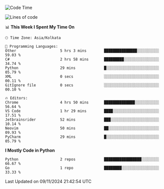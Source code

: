 <!--START_SECTION:waka-->
![Code Time](http://img.shields.io/badge/Code%20Time-380%20hrs%2045%20mins-blue)

![Lines of code](https://img.shields.io/badge/From%20Hello%20World%20I%27ve%20Written-387%20lines%20of%20code-blue)

📊 **This Week I Spent My Time On** 

```text
🕑︎ Time Zone: Asia/Kolkata

💬 Programming Languages: 
Other                    5 hrs 3 mins        ███████████████░░░░░░░░░░   59.03 % 
C#                       2 hrs 58 mins       █████████░░░░░░░░░░░░░░░░   34.74 % 
Python                   29 mins             █░░░░░░░░░░░░░░░░░░░░░░░░   05.79 % 
XML                      0 secs              ░░░░░░░░░░░░░░░░░░░░░░░░░   00.11 % 
GitIgnore file           0 secs              ░░░░░░░░░░░░░░░░░░░░░░░░░   00.10 % 

🔥 Editors: 
Chrome                   4 hrs 50 mins       ██████████████░░░░░░░░░░░   56.64 % 
VS Code                  1 hr 29 mins        ████░░░░░░░░░░░░░░░░░░░░░   17.51 % 
Jetbrainsrider           52 mins             ███░░░░░░░░░░░░░░░░░░░░░░   10.14 % 
Neovim                   50 mins             ██░░░░░░░░░░░░░░░░░░░░░░░   09.93 % 
PyCharm                  29 mins             █░░░░░░░░░░░░░░░░░░░░░░░░   05.79 % 
```

**I Mostly Code in Python** 

```text
Python                   2 repos             █████████████████░░░░░░░░   66.67 % 
Go                       1 repo              ████████░░░░░░░░░░░░░░░░░   33.33 % 
```




 Last Updated on 09/11/2024 21:42:54 UTC
<!--END_SECTION:waka-->
